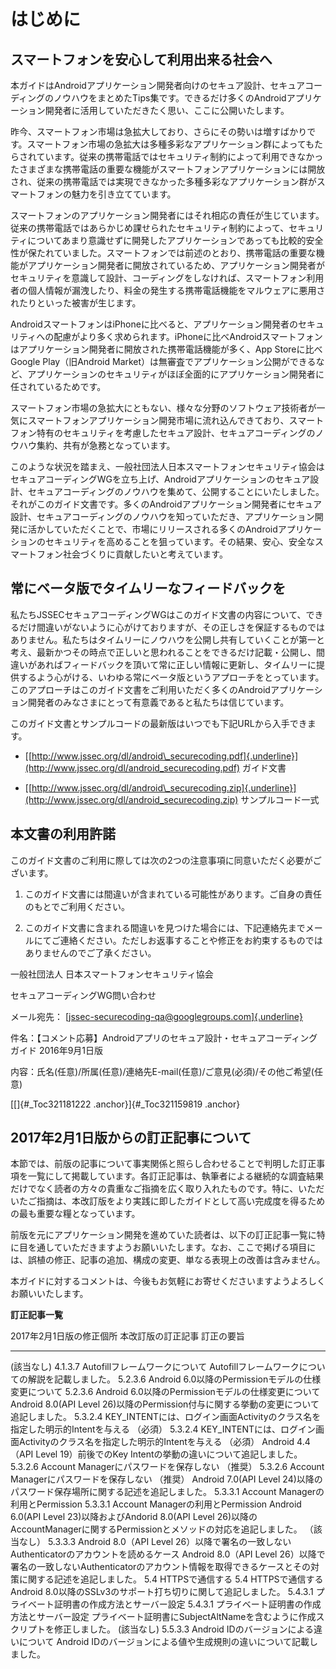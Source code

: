 はじめに
========

スマートフォンを安心して利用出来る社会へ
----------------------------------------

本ガイドはAndroidアプリケーション開発者向けのセキュア設計、セキュアコーディングのノウハウをまとめたTips集です。できるだけ多くのAndroidアプリケーション開発者に活用していただきたく思い、ここに公開いたします。

昨今、スマートフォン市場は急拡大しており、さらにその勢いは増すばかりです。スマートフォン市場の急拡大は多種多彩なアプリケーション群によってもたらされています。従来の携帯電話ではセキュリティ制約によって利用できなかったさまざまな携帯電話の重要な機能がスマートフォンアプリケーションには開放され、従来の携帯電話では実現できなかった多種多彩なアプリケーション群がスマートフォンの魅力を引き立てています。

スマートフォンのアプリケーション開発者にはそれ相応の責任が生じています。従来の携帯電話ではあらかじめ課せられたセキュリティ制約によって、セキュリティについてあまり意識せずに開発したアプリケーションであっても比較的安全性が保たれていました。スマートフォンでは前述のとおり、携帯電話の重要な機能がアプリケーション開発者に開放されているため、アプリケーション開発者がセキュリティを意識して設計、コーディングをしなければ、スマートフォン利用者の個人情報が漏洩したり、料金の発生する携帯電話機能をマルウェアに悪用されたりといった被害が生じます。

AndroidスマートフォンはiPhoneに比べると、アプリケーション開発者のセキュリティへの配慮がより多く求められます。iPhoneに比べAndroidスマートフォンはアプリケーション開発者に開放された携帯電話機能が多く、App
Storeに比べGoogle Play（旧Android
Market）は無審査でアプリケーション公開ができるなど、アプリケーションのセキュリティがほぼ全面的にアプリケーション開発者に任されているためです。

スマートフォン市場の急拡大にともない、様々な分野のソフトウェア技術者が一気にスマートフォンアプリケーション開発市場に流れ込んできており、スマートフォン特有のセキュリティを考慮したセキュア設計、セキュアコーディングのノウハウ集約、共有が急務となっています。

このような状況を踏まえ、一般社団法人日本スマートフォンセキュリティ協会はセキュアコーディングWGを立ち上げ、Androidアプリケーションのセキュア設計、セキュアコーディングのノウハウを集めて、公開することにいたしました。それがこのガイド文書です。多くのAndroidアプリケーション開発者にセキュア設計、セキュアコーディングのノウハウを知っていただき、アプリケーション開発に活かしていただくことで、市場にリリースされる多くのAndroidアプリケーションのセキュリティを高めることを狙っています。その結果、安心、安全なスマートフォン社会づくりに貢献したいと考えています。

常にベータ版でタイムリーなフィードバックを
------------------------------------------

私たちJSSECセキュアコーディングWGはこのガイド文書の内容について、できるだけ間違いがないように心がけておりますが、その正しさを保証するものではありません。私たちはタイムリーにノウハウを公開し共有していくことが第一と考え、最新かつその時点で正しいと思われることをできるだけ記載・公開し、間違いがあればフィードバックを頂いて常に正しい情報に更新し、タイムリーに提供するよう心がける、いわゆる常にベータ版というアプローチをとっています。このアプローチはこのガイド文書をご利用いただく多くのAndroidアプリケーション開発者のみなさまにとって有意義であると私たちは信じています。

このガイド文書とサンプルコードの最新版はいつでも下記URLから入手できます。

-   [[http://www.jssec.org/dl/android\_securecoding.pdf]{.underline}](http://www.jssec.org/dl/android_securecoding.pdf)
    ガイド文書

-   [[http://www.jssec.org/dl/android\_securecoding.zip]{.underline}](http://www.jssec.org/dl/android_securecoding.zip)
    サンプルコード一式

本文書の利用許諾
----------------

このガイド文書のご利用に際しては次の2つの注意事項に同意いただく必要がございます。

1.  このガイド文書には間違いが含まれている可能性があります。ご自身の責任のもとでご利用ください。

2.  このガイド文書に含まれる間違いを見つけた場合には、下記連絡先までメールにてご連絡ください。ただしお返事することや修正をお約束するものではありませんのでご了承ください。

一般社団法人 日本スマートフォンセキュリティ協会

セキュアコーディングWG問い合わせ

メール宛先：
[[jssec-securecoding-qa@googlegroups.com]{.underline}](mailto:jssec-securecoding-qa@googlegroups.com)

件名：【コメント応募】Androidアプリのセキュア設計・セキュアコーディングガイド
2016年9月1日版

内容：氏名(任意)/所属(任意)/連絡先E-mail(任意)/ご意見(必須)/その他ご希望(任意)

[[]{#_Toc321181222 .anchor}]{#_Toc321159819 .anchor}

2017年2月1日版からの訂正記事について
------------------------------------

本節では、前版の記事について事実関係と照らし合わせることで判明した訂正事項を一覧にして掲載しています。各訂正記事は、執筆者による継続的な調査結果だけでなく読者の方々の貴重なご指摘を広く取り入れたものです。特に、いただいたご指摘は、本改訂版をより実践に即したガイドとして高い完成度を得るための最も重要な糧となっています。

前版を元にアプリケーション開発を進めていた読者は、以下の訂正記事一覧に特に目を通していただきますようお願いいたします。なお、ここで掲げる項目には、誤植の修正、記事の追加、構成の変更、単なる表現上の改善は含みません。

本ガイドに対するコメントは、今後もお気軽にお寄せくださいますようよろしくお願いいたします。

**訂正記事一覧**

  2017年2月1日版の修正個所                                                                         本改訂版の訂正記事                                                                                 訂正の要旨
  ------------------------------------------------------------------------------------------------ -------------------------------------------------------------------------------------------------- ----------------------------------------------------------------------------------------------------------------------------------------
  (該当なし)                                                                                       4.1.3.7 Autofillフレームワークについて                                                             Autofillフレームワークについての解説を記載しました。
  5.2.3.6 Android 6.0以降のPermissionモデルの仕様変更について                                      5.2.3.6 Android 6.0以降のPermissionモデルの仕様変更について                                        Android 8.0(API Level 26)以降のPermission付与に関する挙動の変更について追記しました。
  5.3.2.4 KEY\_INTENTには、ログイン画面Activityのクラス名を指定した明示的Intentを与える （必須）   5.3.2.4 KEY\_INTENTには、ログイン画面Activityのクラス名を指定した明示的Intentを与える （必須）     Android 4.4（API Level 19）前後でのKey Intentの挙動の違いについて追記しました。
  5.3.2.6 Account Managerにパスワードを保存しない （推奨）                                         5.3.2.6 Account Managerにパスワードを保存しない （推奨）                                           Android 7.0(API Level 24)以降のパスワード保存場所に関する記述を追記しました。
  5.3.3.1 Account Managerの利用とPermission                                                        5.3.3.1 Account Managerの利用とPermission                                                          Android 6.0(API Level 23)以降およびAndorid 8.0(API Level 26)以降のAccountManagerに関するPermissionとメソッドの対応を追記しました。
  （該当なし）                                                                                     5.3.3.3 Android 8.0（API Level 26）以降で署名の一致しないAuthenticatorのアカウントを読めるケース   Android 8.0（API Level 26）以降で署名の一致しないAuthenticatorのアカウント情報を取得できるケースとその対策に関する記述を追記しました。
  5.4 HTTPSで通信する                                                                              5.4 HTTPSで通信する                                                                                Android 8.0以降のSSLv3のサポート打ち切りに関して追記しました。
  5.4.3.1 プライベート証明書の作成方法とサーバー設定                                               5.4.3.1 プライベート証明書の作成方法とサーバー設定                                                 プライベート証明書にSubjectAltNameを含むように作成スクリプトを修正しました。
  (該当なし)                                                                                       5.5.3.3 Android IDのバージョンによる違いについて                                                   Android IDのバージョンによる値や生成規則の違いについて記載しました。

